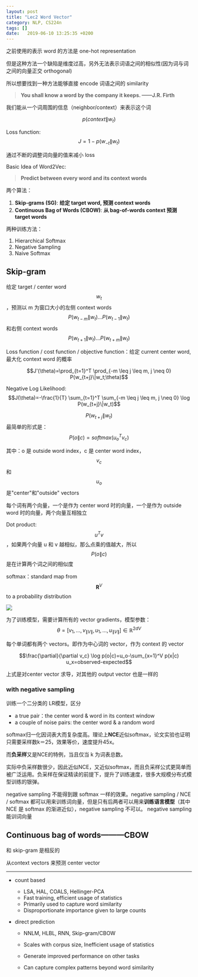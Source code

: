 ```yaml
---
layout: post
title: "Lec2 Word Vector"
category: NLP, CS224n
tags: []
date:   2019-06-10 13:25:35 +0200
---
```


之前使用的表示 word 的方法是 one-hot representation

但是这种方法一个缺陷是维度过高，另外无法表示词语之间的相似性(因为词与词之间的向量正交 orthogonal)

所以想要找到一种方法能够直接 encode 词语之间的 similarity

> **You shall know a word by the company it keeps. ——J.R. Firth**

我们能从一个词周围的信息（neighbor/context）来表示这个词

$$p(context\|w_t)$$  

Loss function: $$J=1-p(w_{-t}\|w_t)$$

通过不断的调整词向量的值来减小 loss

Basic Idea of Word2Vec:

> **Predict between every word and its context words**

两个算法：

1. **Skip-grams (SG)**:  **给定 target word, 预测 context words**
2. **Continuous Bag of Words (CBOW)**: **从 bag-of-words context 预测 target words**

两种训练方法：

1. Hierarchical Softmax
2. Negative Sampling
3. Naive Softmax

## Skip-gram

给定 target / center word $$w_t$$，预测以 m 为窗口大小的左侧 context words $$P(w_{t-m}\|w_t)... P(w_{t-1}\|w_t)$$ 和右侧 context words $$P(w_{t+1}\|w_t)... P(w_{t+m}\|w_t)$$ 

Loss function / cost function / objective function：给定 current center word, 最大化 context word 的概率

$$J'(\theta)=\prod_{t=1}^T \prod_{-m \leq j \leq m, j \neq 0} P(w_{t+j}\|w_t;\theta)$$ 

Negative Log Likelihood: $$J(\theta)=-\frac{1}{T} \sum_{t=1}^T \sum_{-m \leq j \leq m, j \neq 0} \log P(w_{t+j}\|w_t)$$

$$ P(w_{t+j}\|w_t)$$ 最简单的形式是：$$P(o\|c)=softmax(u_o^T v_c)$$

其中：o 是 outside word index，c 是 center word index，$$v_c$$和$$u_o$$是"center"和"outside" vectors

每个词有两个向量，一个是作为 center word 时的向量，一个是作为 outside word 时的向量，两个向量互相独立

Dot product: $$u^Tv$$，如果两个向量 u 和 v 越相似，那么点乘的值越大，所以$$P(o\|c)$$是在计算两个词之间的相似度

softmax：standard map from $$\mathbf{R}^V$$ to a probability distribution

![](https://strongman1995.github.io/assets/images/2019-06-10-word2vec/1.png)

为了训练模型，需要计算所有的 vector gradients，模型参数：$$\theta = [v_1, …, v_{\|V\|}, u_1, …, u_{\|V\|}]\in \mathbb{R}^{2dV}$$ 

每个单词都有两个 vectors。即作为中心词的 vector，作为 context 的 vector

$$\frac{\partial}{\partial v_c} \log p(o|c)=u_o-\sum_{x=1}^V p(x|c) u_x=observed-expected$$

上式是对center vector 求导，对其他的 output vector 也是一样的

### with negative sampling

训练一个二分类的 LR模型，区分

- a true pair：the center word & word in its context window
- a couple of noise pairs: the center word & a random word

softmax归一化因词表大而复杂度高。理论上**NCE**近似softmax，论文实验也证明只需要采样数k＝25，效果等价，速度提升45x。

而**负采样**又是NCE的特例，当且仅当 k 为词表总数。

实际中负采样数很少，因此近似NCE，又近似softmax，而且负采样公式更简单而被广泛运用。负采样在保证精读的前提下，提升了训练速度，很多大规模分布式模型训练的银弹。

negative sampling 不能得到跟 softmax 一样的效果。negative sampling / NCE / softmax 都可以用来训练词向量，但是只有后两者可以用来**训练语言模型**（其中 NCE 是 softmax 的渐进近似），negative sampling 不可以。 negative sampling 能训词向量

## Continuous bag of words———CBOW

和 skip-gram 是相反的

从context vectors 来预测 center vector 

------



- count based

  - LSA, HAL, COALS, Hellinger-PCA
  - Fast training, efficient usage of statistics
  - Primarily used to capture word similarity
  - Disproportionate importance given to large counts

- direct prediction

  - NNLM, HLBL, RNN, Skip-gram/CBOW

  - Scales with corpus size, Inefficient usage of statistics

  - Generate improved performance on other tasks

  - Can capture complex patterns beyond word similarity

    


